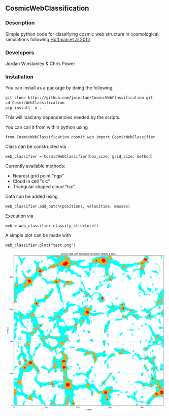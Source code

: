 ## CosmicWebClassification 

### Description
Simple python code for classifying cosmic web structure in cosmological simulations following [Hoffman et al 2012](https://academic.oup.com/mnras/article/425/3/2049/982860).

### Developers
Jordan Winstanley & Chris Power

### Installation
You can install as a package by doing the following;

```
git clone https://github.com/jwinstan/CosmicWebClassification.git
cd CosmicWebClassification
pip install -e .
```
This will load any dependencies needed by the scripts. 

You can call it from within python using 
```
from CosmicWebClassification.cosmic_web import CosmicWebClassifier
```

Class can be constructed via

```
web_classifier = CosmicWebClassifier(box_size, grid_size, method)
```
Currently available methods:
  - Nearest grid point "ngp"
  - Cloud in cell "cic"
  - Triangular shaped cloud "tsc"


Data can be added using
```
web_classifier.add_batch(positions, velocities, masses)
```

Execution via
```
web = web_classifier.classify_structure()
```

A simple plot can be made with
```
web_classifier.plot("test.png")
```
<p align="center">
  <img src="test.png" alt="Cosmic Web Example" width="500"/>
</p>
